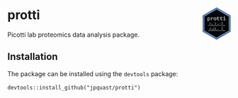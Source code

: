 # protti <img src="man/figures/protti_logo.png" align="right" width="12.5%"/>
Picotti lab proteomics data analysis package. 

## Installation
The package can be installed using the `devtools` package: 
```{r eval = FALSE}
devtools::install_github("jpquast/protti")
```
